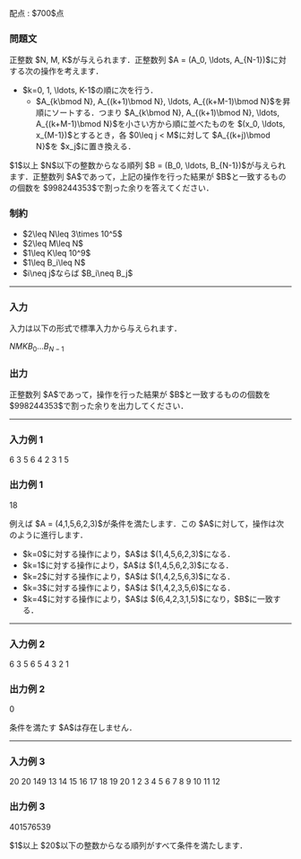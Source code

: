 
<div>

<span>

<span>

<p>
配点 : $700$点
</p>

<div>

<section>

### **問題文**

<p>
正整数 $N, M, K$が与えられます．正整数列 $A = (A_0, \ldots, A_{N-1})$に対する次の操作を考えます．
</p>

<ul>

<li>
$k=0, 1, \ldots, K-1$の順に次を行う．
<ul>

<li>
$A_{k\bmod N}, A_{(k+1)\bmod N}, \ldots, A_{(k+M-1)\bmod N}$を昇順にソートする．つまり $A_{k\bmod N}, A_{(k+1)\bmod N}, \ldots, A_{(k+M-1)\bmod N}$を小さい方から順に並べたものを $(x_0, \ldots, x_{M-1})$とするとき，各 $0\leq j < M$に対して $A_{(k+j)\bmod N}$を $x_j$に置き換える．
</li>

</ul>

</li>

</ul>

<p>
$1$以上 $N$以下の整数からなる順列 $B = (B_0, \ldots, B_{N-1})$が与えられます．正整数列 $A$であって，上記の操作を行った結果が $B$と一致するものの個数を $998244353$で割った余りを答えてください．
</p>

</section>

</div>

<div>

<section>

### **制約**

<ul>

<li>
$2\leq N\leq 3\times 10^5$
</li>

<li>
$2\leq M\leq N$
</li>

<li>
$1\leq K\leq 10^9$
</li>

<li>
$1\leq B_i\leq N$
</li>

<li>
$i\neq j$ならば $B_i\neq B_j$
</li>

</ul>

</section>

</div>

---

<div>

<div>

<section>

### **入力**

<p>
入力は以下の形式で標準入力から与えられます．
</p>

<div>

$N$$M$$K$$B_0$$\ldots$$B_{N-1}$
</div>

</section>

</div>

<div>

<section>

### **出力**

<p>
正整数列 $A$であって，操作を行った結果が $B$と一致するものの個数を $998244353$で割った余りを出力してください．
</p>

</section>

</div>

</div>

---

<div>

<section>

### **入力例 1**

<div>

6 3 5
6 4 2 3 1 5

</div>

</section>

</div>

<div>

<section>

### **出力例 1**

<div>

18

</div>

<p>
例えば $A = (4,1,5,6,2,3)$が条件を満たします．この $A$に対して，操作は次のように進行します．
</p>

<ul>

<li>
$k=0$に対する操作により，$A$は $(1,4,5,6,2,3)$になる．
</li>

<li>
$k=1$に対する操作により，$A$は $(1,4,5,6,2,3)$になる．
</li>

<li>
$k=2$に対する操作により，$A$は $(1,4,2,5,6,3)$になる．
</li>

<li>
$k=3$に対する操作により，$A$は $(1,4,2,3,5,6)$になる．
</li>

<li>
$k=4$に対する操作により，$A$は $(6,4,2,3,1,5)$になり，$B$に一致する．
</li>

</ul>

</section>

</div>

---

<div>

<section>

### **入力例 2**

<div>

6 3 5
6 5 4 3 2 1

</div>

</section>

</div>

<div>

<section>

### **出力例 2**

<div>

0

</div>

<p>
条件を満たす $A$は存在しません．
</p>

</section>

</div>

---

<div>

<section>

### **入力例 3**

<div>

20 20 149
13 14 15 16 17 18 19 20 1 2 3 4 5 6 7 8 9 10 11 12

</div>

</section>

</div>

<div>

<section>

### **出力例 3**

<div>

401576539

</div>

<p>
$1$以上 $20$以下の整数からなる順列がすべて条件を満たします．
</p>

</section>

</div>

</span>

</span>

</div>
